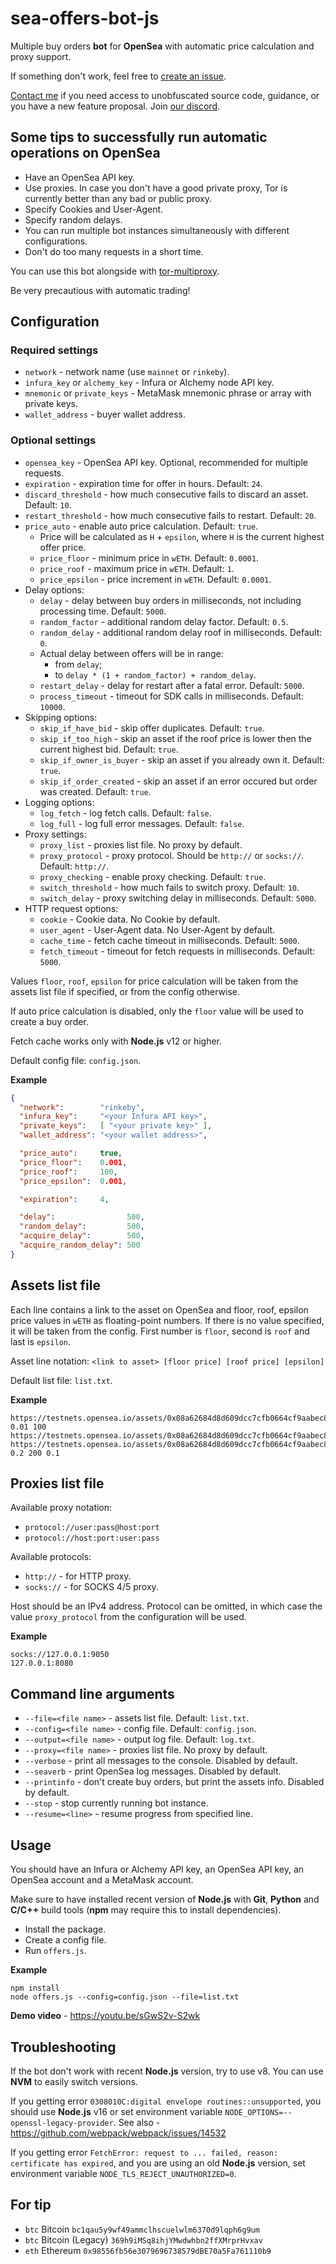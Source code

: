 # sea-offers-bot-js
Multiple buy orders **bot** for **OpenSea** with automatic price calculation and proxy support.

If something don't work, feel free to [create an issue][issues-link].

[Contact me][contact-link] if you need access to unobfuscated source code, guidance, or you have a new feature proposal. Join [our discord][discord-link].

## Some tips to successfully run automatic operations on OpenSea
- Have an OpenSea API key.
- Use proxies. In case you don't have a good private proxy, Tor is currently better than any bad or public proxy.
- Specify Cookies and User-Agent.
- Specify random delays.
- You can run multiple bot instances simultaneously with different configurations.
- Don't do too many requests in a short time.

You can use this bot alongside with [tor-multiproxy][tor-multiproxy-link].

Be very precautious with automatic trading!

## Configuration

### Required settings
- `network` - network name (use `mainnet` or `rinkeby`).
- `infura_key` or `alchemy_key` - Infura or Alchemy node API key.
- `mnemonic` or `private_keys` - MetaMask mnemonic phrase or array with private keys.
- `wallet_address` - buyer wallet address.

### Optional settings
- `opensea_key` - OpenSea API key. Optional, recommended for multiple requests.
- `expiration` - expiration time for offer in hours. Default: `24`.
- `discard_threshold` - how much consecutive fails to discard an asset. Default: `10`.
- `restart_threshold` - how much consecutive fails to restart. Default: `20`.
- `price_auto` - enable auto price calculation. Default: `true`.
  - Price will be calculated as `H` + `epsilon`, where `H` is the current highest offer price.
  - `price_floor` - minimum price in `wETH`. Default: `0.0001`.
  - `price_roof` - maximum price in `wETH`. Default: `1`.
  - `price_epsilon` - price increment in `wETH`. Default: `0.0001`.
- Delay options:
  - `delay` - delay between buy orders in milliseconds, not including processing time. Default: `5000`.
  - `random_factor` - additional random delay factor. Default: `0.5`.
  - `random_delay` - additional random delay roof in milliseconds. Default: `0`.
  - Actual delay between offers will be in range:
    - from `delay`;
    - to `delay * (1 + random_factor) + random_delay`.
  - `restart_delay` - delay for restart after a fatal error. Default: `5000`.
  - `process_timeout` - timeout for SDK calls in milliseconds. Default: `10000`.
- Skipping options:
  - `skip_if_have_bid` - skip offer duplicates. Default: `true`.
  - `skip_if_too_high` - skip an asset if the roof price is lower then the current highest bid. Default: `true`.
  - `skip_if_owner_is_buyer` - skip an asset if you already own it. Default: `true`.
  - `skip_if_order_created` - skip an asset if an error occured but order was created. Default: `true`.
- Logging options:
  - `log_fetch` - log fetch calls. Default: `false`.
  - `log_full` - log full error messages. Default: `false`.
- Proxy settings:
  - `proxy_list` - proxies list file. No proxy by default.
  - `proxy_protocol` - proxy protocol. Should be `http://` or `socks://`. Default: `http://`.
  - `proxy_checking` - enable proxy checking. Default: `true`.
  - `switch_threshold` - how much fails to switch proxy. Default: `10`.
  - `switch_delay` - proxy switching delay in milliseconds. Default: `5000`.
- HTTP request options:
  - `cookie` - Cookie data. No Cookie by default.
  - `user_agent` - User-Agent data. No User-Agent by default.
  - `cache_time` - fetch cache timeout in milliseconds. Default: `5000`.
  - `fetch_timeout` - timeout for fetch requests in milliseconds. Default: `5000`.

Values `floor`, `roof`, `epsilon` for price calculation will be taken from the assets list file if specified, or from the config otherwise.

If auto price calculation is disabled, only the `floor` value will be used to create a buy order.

Fetch cache works only with **Node.js** v12 or higher.

Default config file: `config.json`.

**Example**
```json
{
  "network":        "rinkeby",
  "infura_key":     "<your Infura API key>",
  "private_keys":   [ "<your private key>" ],
  "wallet_address": "<your wallet address>",

  "price_auto":     true,
  "price_floor":    0.001,
  "price_roof":     100,
  "price_epsilon":  0.001,

  "expiration":     4,

  "delay":                500,
  "random_delay":         500,
  "acquire_delay":        500,
  "acquire_random_delay": 500
}
```

## Assets list file
Each line contains a link to the asset on OpenSea and floor, roof, epsilon price values in `wETH` as floating-point numbers. If there is no value specified, it will be taken from the config. First number is `floor`, second is `roof` and last is `epsilon`.

Asset line notation: `<link to asset> [floor price] [roof price] [epsilon]`

Default list file: `list.txt`.

**Example**
```
https://testnets.opensea.io/assets/0x08a62684d8d609dcc7cfb0664cf9aabec86504e5/100 0.01 100
https://testnets.opensea.io/assets/0x08a62684d8d609dcc7cfb0664cf9aabec86504e5/200
https://testnets.opensea.io/assets/0x08a62684d8d609dcc7cfb0664cf9aabec86504e5/300 0.2 200 0.1
```

## Proxies list file
Available proxy notation:
- `protocol://user:pass@host:port`
- `protocol://host:port:user:pass`

Available protocols:
- `http://` - for HTTP proxy.
- `socks://` - for SOCKS 4/5 proxy.

Host should be an IPv4 address. Protocol can be omitted, in which case the value `proxy_protocol` from the configuration will be used.

**Example**
```
socks://127.0.0.1:9050
127.0.0.1:8080
```

## Command line arguments
- `--file=<file name>` - assets list file. Default: `list.txt`.
- `--config=<file name>` - config file. Default: `config.json`.
- `--output=<file name>` - output log file. Default: `log.txt`.
- `--proxy=<file name>` - proxies list file. No proxy by default.
- `--verbose` - print all messages to the console. Disabled by default.
- `--seaverb` - print OpenSea log messages. Disabled by default.
- `--printinfo` - don't create buy orders, but print the assets info. Disabled by default.
- `--stop` - stop currently running bot instance.
- `--resume=<line>` - resume progress from specified line.

## Usage
You should have an Infura or Alchemy API key, an OpenSea API key, an OpenSea account and a MetaMask account.

Make sure to have installed recent version of **Node.js** with **Git**, **Python** and **C/C++** build tools (**npm** may require this to install dependencies).
- Install the package.
- Create a config file.
- Run `offers.js`.

**Example**
```shell
npm install
node offers.js --config=config.json --file=list.txt
```

**Demo video** - https://youtu.be/sGwS2v-S2wk

## Troubleshooting
If the bot don't work with recent **Node.js** version, try to use v8. You can use **NVM** to easily switch versions.

If you getting error `0308010C:digital envelope routines::unsupported`, you should use **Node.js** v16 or set environment variable `NODE_OPTIONS=--openssl-legacy-provider`.
See also - https://github.com/webpack/webpack/issues/14532

If you getting error `FetchError: request to ... failed, reason: certificate has expired`, and you are using an old **Node.js** version, set environment variable `NODE_TLS_REJECT_UNAUTHORIZED=0`.

## For tip
- `btc` Bitcoin `bc1qau5y9wf49ammclhscuelwlm6370d9lqph6g9um`
- `btc` Bitcoin (Legacy) `369h9iMSq8ihjYMwdwhbn2ffXMrprHvxav`
- `eth` Ethereum `0x98556fb56e3079696738579dBE70a5Fa761110b9`

[tor-multiproxy-link]: https://github.com/automainint/tor-multiproxy
[issues-link]:         https://github.com/automainint/sea-offers-bot-js/issues
[contact-link]:        https://guattari.ru/contact
[discord-link]:        https://guattari.ru/discord
